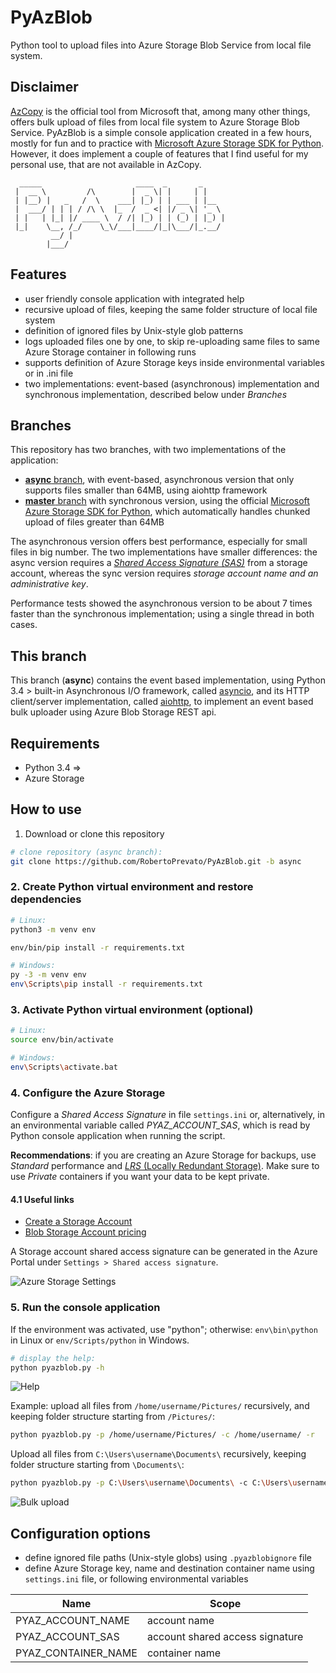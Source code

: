 # PyAzBlob
Python tool to upload files into Azure Storage Blob Service from local file system.

## Disclaimer
[AzCopy](https://docs.microsoft.com/en-us/azure/storage/storage-use-azcopy) is the official tool from Microsoft that, among many other things, offers bulk upload of files from local file system to Azure Storage Blob Service. PyAzBlob is a simple console application created in a few hours, mostly for fun and to practice with [Microsoft Azure Storage SDK for Python](https://github.com/Azure/azure-storage-python). However, it does implement a couple of features that I find useful for my personal use, that are not available in AzCopy.

```
  _____                     ____  _       _                
 |  __ \         /\        |  _ \| |     | |               
 | |__) |   _   /  \    ___| |_) | | ___ | |__             
 |  ___/ | | | / /\ \  |_  /  _ <| |/ _ \| '_ \            
 | |   | |_| |/ ____ \  / /| |_) | | (_) | |_) |           
 |_|    \__, /_/    \_\/___|____/|_|\___/|_.__/            
         __/ |                                             
        |___/                                              
```

## Features
* user friendly console application with integrated help
* recursive upload of files, keeping the same folder structure of local file system
* definition of ignored files by Unix-style glob patterns
* logs uploaded files one by one, to skip re-uploading same files to same Azure Storage container in following runs
* supports definition of Azure Storage keys inside environmental variables or in .ini file
* two implementations: event-based (asynchronous) implementation and synchronous implementation, described below under _Branches_

## Branches
This repository has two branches, with two implementations of the application:
* [**async** branch](https://github.com/RobertoPrevato/PyAzBlob/tree/async), with event-based, asynchronous version that only supports files smaller than 64MB, using aiohttp framework
* [**master** branch](https://github.com/RobertoPrevato/PyAzBlob) with synchronous version, using the official [Microsoft Azure Storage SDK for Python](https://github.com/Azure/azure-storage-python), which automatically handles chunked upload of files greater than 64MB

The asynchronous version offers best performance, especially for small files in big number. The two implementations have smaller differences: the async version requires a [_Shared Access Signature (SAS)_](https://docs.microsoft.com/en-us/azure/storage/storage-dotnet-shared-access-signature-part-1) from a storage account, whereas the sync version requires _storage account name and an administrative key_.

Performance tests showed the asynchronous version to be about 7 times faster than the synchronous implementation; using a single thread in both cases.

## This branch
This branch (**async**) contains the event based implementation, using Python 3.4 > built-in Asynchronous I/O framework, called [asyncio](https://docs.python.org/3/library/asyncio.html), and its HTTP client/server implementation, called [aiohttp](http://aiohttp.readthedocs.io/en/stable/), to implement an event based bulk uploader using Azure Blob Storage REST api.

## Requirements
* Python 3.4 =>
* Azure Storage

## How to use
1. Download or clone this repository
```bash
# clone repository (async branch):
git clone https://github.com/RobertoPrevato/PyAzBlob.git -b async
```

### 2. Create Python virtual environment and restore dependencies

```bash
# Linux:
python3 -m venv env

env/bin/pip install -r requirements.txt
```

```bash
# Windows:
py -3 -m venv env
env\Scripts\pip install -r requirements.txt
```

### 3. Activate Python virtual environment (optional)

```bash
# Linux:
source env/bin/activate
```

```bash
# Windows:
env\Scripts\activate.bat
```

### 4. Configure the Azure Storage

Configure a _Shared Access Signature_ in file `settings.ini` or, alternatively, in an environmental variable called _PYAZ_ACCOUNT_SAS_, which is read by Python console application when running the script. 

**Recommendations**: if you are creating an Azure Storage for backups, use _Standard_ performance and [_LRS_ (Locally Redundant Storage)](https://docs.microsoft.com/en-us/azure/storage/storage-redundancy#locally-redundant-storage). Make sure to use *Private* containers if you want your data to be kept private.

#### 4.1 Useful links
* [Create a Storage Account](https://docs.microsoft.com/en-us/azure/storage/storage-create-storage-account)
* [Blob Storage Account pricing](https://azure.microsoft.com/en-us/pricing/details/storage/blobs/)

A Storage account shared access signature can be generated in the Azure Portal under `Settings > Shared access signature`.

![Azure Storage Settings](https://gist.githubusercontent.com/RobertoPrevato/9ff1fc2fe8acf15bbbe6094a836697f8/raw/0d100871f2233e0ea415ab21a8546330a8703534/azure-storage-sas.png)

### 5. Run the console application

If the environment was activated, use "python"; otherwise: `env\bin\python` in Linux or `env/Scripts/python` in Windows.

```bash
# display the help:
python pyazblob.py -h
```

![Help](https://gist.githubusercontent.com/RobertoPrevato/9ff1fc2fe8acf15bbbe6094a836697f8/raw/01175cde3c8f69c2a8496a1ae0ad2c1d4fbcc6a4/pyazblob-help-async.png)

Example: upload all files from `/home/username/Pictures/` recursively, and keeping folder structure starting from `/Pictures/`:

```bash
python pyazblob.py -p /home/username/Pictures/ -c /home/username/ -r
```

Upload all files from `C:\Users\username\Documents\` recursively, keeping folder structure starting from `\Documents\`:
```bash
python pyazblob.py -p C:\Users\username\Documents\ -c C:\Users\username\
```

![Bulk upload](https://gist.githubusercontent.com/RobertoPrevato/9ff1fc2fe8acf15bbbe6094a836697f8/raw/0558d5bbf903e1991f69befb39e9e078f446c50e/pyaz-upload.jpg)

## Configuration options
* define ignored file paths (Unix-style globs) using `.pyazblobignore` file
* define Azure Storage key, name and destination container name using `settings.ini` file, or following environmental variables

| Name                | Scope                              |
|---------------------|------------------------------------|
| PYAZ_ACCOUNT_NAME   | account name                       |
| PYAZ_ACCOUNT_SAS    | account shared access signature    |
| PYAZ_CONTAINER_NAME | container name                     |
